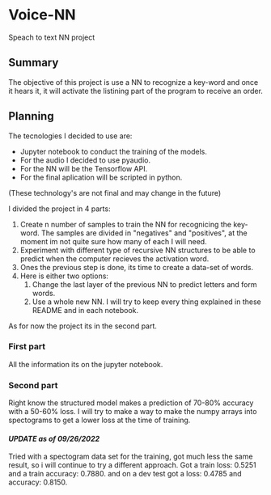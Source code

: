 # Voice-NN
Speach to text NN project

## Summary
The objective of this project is use a NN to recognize a key-word and once it hears it, it will activate the listining part of the program to receive an order.

## Planning
The tecnologies I decided to use are:
* Jupyter notebook to conduct the training of the models.
* For the audio I decided to use pyaudio.
* For the NN will be the Tensorflow API.
* For the final aplication will be scripted in python.  
  
(These technology's are not final and may change in the future)

I divided the project in 4 parts:
1. Create n number of samples to train the NN for recognicing the key-word. The samples are divided in "negatives" and "positives", at the moment im not quite sure how many of each I will need.
2. Experiment with different type of recursive NN structures to be able to predict when the computer recieves the activation word.
3. Ones the previous step is done, its time to create a data-set of words.
4. Here is either two options:
   1. Change the last layer of the previous NN to predict letters and form words.
   2. Use a whole new NN.
I will try to keep every thing explained in these README and in each notebook.

As for now the project its in the second part.

### First part
All the information its  on the jupyter notebook.

### Second part
Right know the structured model makes a prediction of 70-80% accuracy with a 50-60% loss. I will try to make a way to make the numpy arrays into spectograms to get a lower loss at the time of training.

#### **_UPDATE as of 09/26/2022_**
Tried with a spectogram data set for the training, got much less the same result, so i will continue to try a different approach. Got a train loss: 0.5251 and a train accuracy: 0.7880. and on a dev test got a loss: 0.4785 and accuracy: 0.8150.
